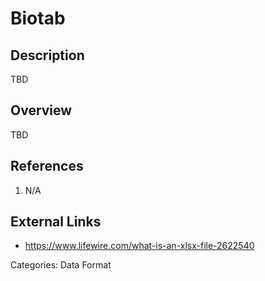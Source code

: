 # Biotab #
## Description ##
TBD
## Overview ##
TBD
## References ##
1. N/A
## External Links ##
* https://www.lifewire.com/what-is-an-xlsx-file-2622540

Categories: Data Format
